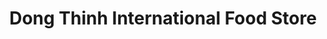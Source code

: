 ---
title: "Dong Thinh International Food Store"
url: /preston/dong-thinh-international-food-store/
shop: supermarket
---